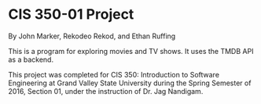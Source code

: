 CIS 350-01 Project
==================
By John Marker, Rekodeo Rekod, and Ethan Ruffing

This is a program for exploring movies and TV shows. It uses the TMDB API as
a backend.

This project was completed for CIS 350: Introduction to Software Engineering
at Grand Valley State University during the Spring Semester of 2016, Section 01,
under the instruction of Dr. Jag Nandigam.

